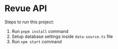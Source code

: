 # Revue API

Steps to run this project:

1. Run `pnpm install` command
2. Setup database settings inside `data-source.ts` file
3. Run `npm start` command
